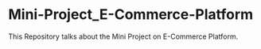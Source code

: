 # Mini-Project_E-Commerce-Platform
This Repository talks about the Mini Project on E-Commerce Platform.
